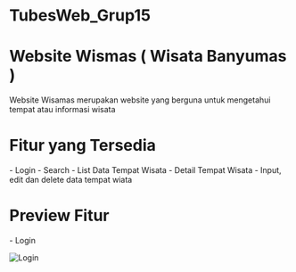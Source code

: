 # TubesWeb_Grup15
<h1> Website Wismas ( Wisata Banyumas ) </h1>
Website Wisamas merupakan website yang berguna untuk mengetahui tempat atau informasi wisata 

<h1> Fitur yang Tersedia </h1>
- Login
- Search
- List Data Tempat Wisata
- Detail Tempat Wisata
- Input, edit dan delete data tempat wiata

<h1> Preview Fitur </h1>
- Login 

![Login](https://user-images.githubusercontent.com/72481949/107336564-d2b70280-6aeb-11eb-9eb5-60dd4429dd99.jpg)





